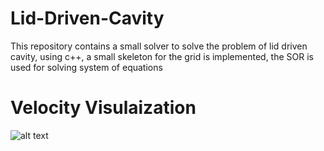# Lid-Driven-Cavity
This repository contains a small solver to solve the problem of lid driven cavity, using c++, a small skeleton for the grid is implemented, the SOR is used for solving system of equations

# Velocity Visulaization
![alt text](https://github.com/HishamSaeed/Lid-Driven-Cavity/tree/main/Results/Lid_Driven_cavity_velocity.png?raw=true)
